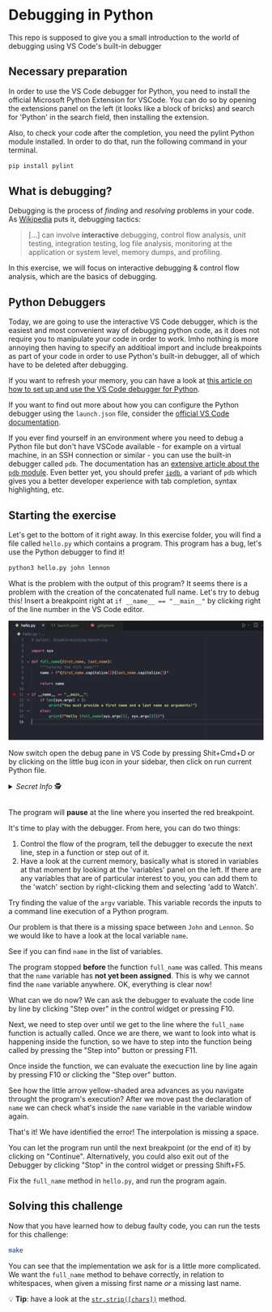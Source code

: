 # Debugging in Python

This repo is supposed to give you a small introduction to the world of debugging using VS Code's built-in debugger

## Necessary preparation

In order to use the VS Code debugger for Python, you need to install the official Microsoft Python Extension for VSCode. You can do so by opening the extensions panel on the left (it looks like a block of bricks) and search for 'Python' in the search field, then installing the extension.

Also, to check your code after the completion, you need the pylint Python module installed. In order to do that, run the following command in your terminal.

```bash
pip install pylint
```

## What is debugging?

Debugging is the process of _finding_ and _resolving_ problems in your code. As [Wikipedia](https://en.wikipedia.org/wiki/Debugging) puts it, debugging tactics:

> [...] can involve **interactive** debugging, control flow analysis, unit testing, integration testing, log file analysis, monitoring at the application or system level, memory dumps, and profiling.

In this exercise, we will focus on interactive debugging & control flow analysis, which are the basics of debugging.

## Python Debuggers

Today, we are going to use the interactive VS Code debugger, which is the easiest and most convenient way of debugging python code, as it does not require you to manipulate your code in order to work. Imho nothing is more annoying then having to specify an additioal import and include breakpoints as part of your code in order to use Python's built-in debugger, all of which have to be deleted after debugging.

If you want to refresh your memory, you can have a look at [this article on how to set up and use the VS Code debugger for Python](https://towardsdatascience.com/how-to-make-most-of-your-python-debugger-in-vscode-9e05dfce533f).

If you want to find out more about how you can configure the Python debugger using the `launch.json` file, consider the [official VS Code documentation](https://code.visualstudio.com/docs/python/debugging).

If you ever find yourself in an environment where you need to debug a Python file but don't have VSCode available - for example on a virtual machine, in an SSH connection or similar - you can use the built-in debugger called `pdb`. The documentation has an [extensive article about the `pdb` module](https://docs.python.org/3/library/pdb.html). Even better yet, you should prefer [`ipdb`](https://pypi.org/project/ipdb/), a variant of `pdb` which gives you a better developer experience with tab completion, syntax highlighting, etc.

## Starting the exercise

Let's get to the bottom of it right away. In this exercise folder, you will find a file called `hello.py` which contains a program. This program has a bug, let's use the Python debugger to find it!

```bash
python3 hello.py john lennon
```

What is the problem with the output of this program? It seems there is a problem with the creation of the concatenated full name. Let's try to debug this! Insert a breakpoint right at `if __name__ == "__main__"` by clicking right of the line number in the VS Code editor.

![Here goes the breakpoint](img/breakpoint.png)

Now switch open the debug pane in VS Code by pressing Shit+Cmd+D or by clicking on the little bug icon in your sidebar, then click on run current Python file.


*<details><summary markdown='span'>Secret Info* 🕵️
</summary>

By default, the Python debugger would not pass any command line arguments to the python program call. It would simply call

```bash
python3 hello.py
```

In order to make it call the file with the correct command line arguments, I had to modify the file `.vscode/launch.json` by adding an additional array called `args` to the JSON file like this:
![args parameter](img/args.png)

This way, invoking the debugger will call it like we did in our first test with:

```bash
python3 hello.py john lennon
```

Keep that in mind if you ever need to debug a command line program with the VS Code Python debugger. It might come in very useful.
</details>


The program will **pause** at the line where you inserted the red breakpoint.

It's time to play with the debugger. From here, you can do two things:

1. Control the flow of the program, tell the debugger to execute the next line, step in a function or step out of it.
2. Have a look at the current memory, basically what is stored in variables at that moment by looking at the 'variables' panel on the left. If there are any variables that are of particular interest to you, you can add them to the 'watch' section by right-clicking them and selecting 'add to Watch'.

Try finding the value of the `argv` variable. This variable records the inputs to a command line execution of a Python program.

Our problem is that there is a missing space between `John` and `Lennon`. So we would like to have a look at the local variable `name`.

See if you can find `name` in the list of variables.

The program stopped **before** the function `full_name` was called. This means that the `name` variable has **not yet been assigned**. This is why we cannot find the `name` variable anywhere. OK, everything is clear now!

What can we do now? We can ask the debugger to evaluate the code line by line by clicking "Step over" in the control widget or pressing F10.

Next, we need to step over until we get to the line where the `full_name` function is actually called. Once we are there, we want to look into what is happening inside the function, so we have to step into the function being called by pressing the "Step into" button or pressing F11.

Once inside the function, we can evaluate the execuction line by line again by pressing F10 or clicking the "Step over" button.

See how the little arrow yellow-shaded area advances as you navigate throught the program's execution? After we move past the declaration of `name` we can check what's inside the `name` variable in the variable window again.

That's it! We have identified the error! The interpolation is missing a space.

You can let the program run until the next breakpoint (or the end of it) by clicking on "Continue". Alternatively, you could also exit out of the Debugger by clicking "Stop" in the control widget or pressing Shift+F5.

Fix the `full_name` method in `hello.py`, and run the program again.

## Solving this challenge

Now that you have learned how to debug faulty code, you can run the tests for this challenge:

```bash
make
```

You can see that the implementation we ask for is a little more complicated. We want the `full_name` method to behave correctly, in relation to whitespaces, when given a missing first name _or_ a missing last name.

 💡 **Tip**: have a look at the [`str.strip([chars])`](https://docs.python.org/3.7/library/stdtypes.html?highlight=strip#str.strip) method.
